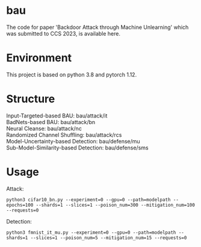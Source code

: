 # bau
The code for paper 'Backdoor Attack through Machine Unlearning' which was submitted to CCS 2023, is available here.

# Environment
This project is based on python 3.8 and pytorch 1.12.

# Structure
Input-Targeted-based BAU: bau/attack/it<br>
BadNets-based BAU: bau/attack/bn<br>
Neural Cleanse: bau/attack/nc<br>
Randomized Channel Shuffling: bau/attack/rcs<br>
Model-Uncertainty-based Detection: bau/defense/mu<br>
Sub-Model-Similarity-based Detection: bau/defense/sms

# Usage
Attack:
```
python3 cifar10_bn.py --experiment=0 --gpu=0 --path=modelpath --epochs=100 --shards=1 --slices=1 --poison_num=300 --mitigation_num=100 --requests=0
```
Detection:
```
python3 fmnist_it_mu.py --experiment=0 --gpu=0 --path=modelpath --shards=1 --slices=1 --poison_num=5 --mitigation_num=15 --requests=0
```
